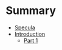 # Summary

* [Specula](README.md)
* [Introduction](introduction/README.md)
    * [Part 1](introduction/part1.md)

